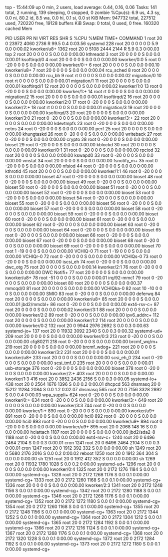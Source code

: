 top - 15:44:09 up 0 min,  2 users,  load average: 0.44, 0.16, 0.06
Tasks: 141 total,   2 running, 139 sleeping,   0 stopped,   0 zombie
%Cpu(s):  6.9 us,  4.3 sy,  0.0 ni, 80.2 id,  8.5 wa,  0.0 hi,  0.1 si,  0.0 st
KiB Mem:    947732 total,   227512 used,   720220 free,    19128 buffers
KiB Swap:        0 total,        0 used,        0 free.   160320 cached Mem

  PID USER      PR  NI    VIRT    RES    SHR S  %CPU %MEM     TIME+ COMMAND
    1 root      20   0   23972   4060   2736 R  99.5  0.4   0:03.56 systemd
  228 root      20   0       0      0      0 D   5.9  0.0   0:00.02 kworker/u8+
 1362 root      20   0    5108   2444   2144 R   5.9  0.3   0:00.03 top
    2 root      20   0       0      0      0 S   0.0  0.0   0:00.00 kthreadd
    3 root      20   0       0      0      0 S   0.0  0.0   0:00.01 ksoftirqd/0
    4 root      20   0       0      0      0 S   0.0  0.0   0:00.00 kworker/0:0
    5 root       0 -20       0      0      0 S   0.0  0.0   0:00.00 kworker/0:+
    6 root      20   0       0      0      0 S   0.0  0.0   0:00.10 kworker/u8+
    7 root      20   0       0      0      0 S   0.0  0.0   0:00.04 rcu_sched
    8 root      20   0       0      0      0 S   0.0  0.0   0:00.00 rcu_bh
    9 root      rt   0       0      0      0 S   0.0  0.0   0:00.02 migration/0
   10 root      rt   0       0      0      0 S   0.0  0.0   0:00.01 migration/1
   11 root      20   0       0      0      0 S   0.0  0.0   0:00.01 ksoftirqd/1
   12 root      20   0       0      0      0 S   0.0  0.0   0:00.02 kworker/1:0
   13 root       0 -20       0      0      0 S   0.0  0.0   0:00.00 kworker/1:+
   14 root      rt   0       0      0      0 S   0.0  0.0   0:00.00 migration/2
   15 root      20   0       0      0      0 S   0.0  0.0   0:00.01 ksoftirqd/2
   16 root      20   0       0      0      0 S   0.0  0.0   0:00.00 kworker/2:0
   17 root       0 -20       0      0      0 S   0.0  0.0   0:00.00 kworker/2:+
   18 root      rt   0       0      0      0 S   0.0  0.0   0:00.01 migration/3
   19 root      20   0       0      0      0 S   0.0  0.0   0:00.00 ksoftirqd/3
   20 root      20   0       0      0      0 S   0.0  0.0   0:00.00 kworker/3:0
   21 root       0 -20       0      0      0 S   0.0  0.0   0:00.00 kworker/3:+
   22 root      20   0       0      0      0 S   0.0  0.0   0:00.00 kdevtmpfs
   23 root       0 -20       0      0      0 S   0.0  0.0   0:00.00 netns
   24 root       0 -20       0      0      0 S   0.0  0.0   0:00.00 perf
   25 root      20   0       0      0      0 S   0.0  0.0   0:00.00 khungtaskd
   26 root       0 -20       0      0      0 S   0.0  0.0   0:00.00 writeback
   27 root       0 -20       0      0      0 S   0.0  0.0   0:00.00 crypto
   28 root       0 -20       0      0      0 S   0.0  0.0   0:00.00 bioset
   29 root       0 -20       0      0      0 S   0.0  0.0   0:00.00 kblockd
   30 root      20   0       0      0      0 S   0.0  0.0   0:00.09 kworker/0:1
   31 root       0 -20       0      0      0 S   0.0  0.0   0:00.00 rpciod
   32 root      20   0       0      0      0 S   0.0  0.0   0:00.00 kswapd0
   33 root       0 -20       0      0      0 S   0.0  0.0   0:00.00 vmstat
   34 root      20   0       0      0      0 S   0.0  0.0   0:00.00 fsnotify_m+
   35 root       0 -20       0      0      0 S   0.0  0.0   0:00.00 nfsiod
   44 root       0 -20       0      0      0 S   0.0  0.0   0:00.00 kthrotld
   45 root      20   0       0      0      0 S   0.0  0.0   0:00.00 kworker/1:1
   46 root       0 -20       0      0      0 S   0.0  0.0   0:00.00 bioset
   47 root       0 -20       0      0      0 S   0.0  0.0   0:00.00 bioset
   48 root       0 -20       0      0      0 S   0.0  0.0   0:00.00 bioset
   49 root       0 -20       0      0      0 S   0.0  0.0   0:00.00 bioset
   50 root       0 -20       0      0      0 S   0.0  0.0   0:00.00 bioset
   51 root       0 -20       0      0      0 S   0.0  0.0   0:00.00 bioset
   52 root       0 -20       0      0      0 S   0.0  0.0   0:00.00 bioset
   53 root       0 -20       0      0      0 S   0.0  0.0   0:00.00 bioset
   54 root       0 -20       0      0      0 S   0.0  0.0   0:00.00 bioset
   55 root       0 -20       0      0      0 S   0.0  0.0   0:00.00 bioset
   56 root       0 -20       0      0      0 S   0.0  0.0   0:00.00 bioset
   57 root       0 -20       0      0      0 S   0.0  0.0   0:00.00 bioset
   58 root       0 -20       0      0      0 S   0.0  0.0   0:00.00 bioset
   59 root       0 -20       0      0      0 S   0.0  0.0   0:00.00 bioset
   60 root       0 -20       0      0      0 S   0.0  0.0   0:00.00 bioset
   61 root       0 -20       0      0      0 S   0.0  0.0   0:00.00 bioset
   62 root       0 -20       0      0      0 S   0.0  0.0   0:00.00 bioset
   63 root       0 -20       0      0      0 S   0.0  0.0   0:00.00 bioset
   64 root       0 -20       0      0      0 S   0.0  0.0   0:00.00 bioset
   65 root       0 -20       0      0      0 S   0.0  0.0   0:00.00 bioset
   66 root       0 -20       0      0      0 S   0.0  0.0   0:00.00 bioset
   67 root       0 -20       0      0      0 S   0.0  0.0   0:00.00 bioset
   68 root       0 -20       0      0      0 S   0.0  0.0   0:00.00 bioset
   69 root       0 -20       0      0      0 S   0.0  0.0   0:00.00 bioset
   70 root       1 -19       0      0      0 S   0.0  0.0   0:00.00 VCHIQ-0
   71 root       1 -19       0      0      0 S   0.0  0.0   0:00.00 VCHIQr-0
   72 root       0 -20       0      0      0 S   0.0  0.0   0:00.00 VCHIQs-0
   73 root       0 -20       0      0      0 S   0.0  0.0   0:00.00 iscsi_eh
   74 root       0 -20       0      0      0 S   0.0  0.0   0:00.00 dwc_otg
   75 root      20   0       0      0      0 S   0.0  0.0   0:00.14 kworker/2:1
   76 root       0 -20       0      0      0 S   0.0  0.0   0:00.00 DWC Notifi+
   77 root      20   0       0      0      0 S   0.0  0.0   0:00.00 kworker/u8+
   78 root     -51   0       0      0      0 S   0.0  0.0   0:00.01 irq/92-mmc1
   79 root       0 -20       0      0      0 S   0.0  0.0   0:00.00 bioset
   80 root      20   0       0      0      0 S   0.0  0.0   0:00.37 mmcqd/0
   81 root      20   0       0      0      0 S   0.0  0.0   0:00.00 VCHIQka-0
   82 root      10 -10       0      0      0 S   0.0  0.0   0:00.00 SMIO
   83 root       0 -20       0      0      0 S   0.0  0.0   0:00.00 deferwq
   84 root      20   0       0      0      0 S   0.0  0.0   0:00.00 kworker/u8+
   85 root      20   0       0      0      0 S   0.0  0.0   0:00.01 jbd2/mmcbl+
   86 root       0 -20       0      0      0 S   0.0  0.0   0:00.00 ext4-rsv-c+
   87 root      20   0       0      0      0 S   0.0  0.0   0:00.02 kworker/3:1
   88 root      20   0       0      0      0 S   0.0  0.0   0:00.00 kworker/2:2
   89 root       0 -20       0      0      0 S   0.0  0.0   0:00.00 ipv6_addrc+
  112 root      20   0       0      0      0 S   0.0  0.0   0:00.00 kworker/1:2
  114 root      20   0       0      0      0 S   0.0  0.0   0:00.00 kworker/0:2
  132 root      20   0    9944   2976   2692 S   0.0  0.3   0:00.63 systemd-jo+
  137 root      20   0   11932   3092   2340 S   0.0  0.3   0:00.32 systemd-ud+
  209 root      20   0       0      0      0 S   0.0  0.0   0:00.00 kworker/0:3
  213 root       0 -20       0      0      0 S   0.0  0.0   0:00.00 cfg80211
  218 root       0 -20       0      0      0 S   0.0  0.0   0:00.00 brcmf_wq/m+
  219 root      20   0       0      0      0 S   0.0  0.0   0:00.00 brcmf_wdog+
  221 root      20   0       0      0      0 S   0.0  0.0   0:00.00 kworker/3:2
  231 root      20   0       0      0      0 S   0.0  0.0   0:00.01 kworker/u8+
  233 root      20   0       0      0      0 S   0.0  0.0   0:00.00 scsi_eh_0
  234 root       0 -20       0      0      0 S   0.0  0.0   0:00.00 scsi_tmf_0
  235 root      20   0       0      0      0 S   0.0  0.0   0:00.01 usb-storage
  376 root       0 -20       0      0      0 S   0.0  0.0   0:00.00 bioset
  378 root       0 -20       0      0      0 S   0.0  0.0   0:00.00 kworker/2:+
  403 root      20   0       0      0      0 S   0.0  0.0   0:00.00 kworker/1:3
  416 root      20   0    3852   2436   2156 S   0.0  0.3   0:00.05 systemd-lo+
  438 root      20   0    2564   1676   1396 S   0.0  0.2   0:00.01 dhcpcd
  563 dnsmasq   20   0   15212  11284   2084 S   0.0  1.2   0:02.07 dnsmasq
  565 root      20   0    7156   3328   2892 S   0.0  0.4   0:00.03 wpa_suppli+
  624 root       0 -20       0      0      0 S   0.0  0.0   0:00.00 kworker/0:+
  634 root       0 -20       0      0      0 S   0.0  0.0   0:00.00 kworker/3:+
  649 root      20   0       0      0      0 S   0.0  0.0   0:00.00 kworker/3:3
  744 root       0 -20       0      0      0 S   0.0  0.0   0:00.00 kworker/1:+
  890 root       0 -20       0      0      0 S   0.0  0.0   0:00.00 kworker/u9+
  891 root       0 -20       0      0      0 S   0.0  0.0   0:00.00 hci0
  892 root       0 -20       0      0      0 S   0.0  0.0   0:00.00 hci0
  893 root       0 -20       0      0      0 S   0.0  0.0   0:00.00 kworker/u9+
  894 root       0 -20       0      0      0 S   0.0  0.0   0:00.00 kworker/u9+
  895 root      20   0    2068    148     16 S   0.0  0.0   0:00.00 hciattach
 1187 root      20   0       0      0      0 S   0.0  0.0   0:00.00 jbd2/sda2-8
 1188 root       0 -20       0      0      0 S   0.0  0.0   0:00.00 ext4-rsv-c+
 1240 root      20   0    6496   2464   2104 S   0.0  0.3   0:00.01 cron
 1241 root      20   0    6496   2464   2104 S   0.0  0.3   0:00.01 cron
 1247 root      20   0    1912    392    332 S   0.0  0.0   0:00.00 sh
 1249 root      20   0    5680   2176   2016 S   0.0  0.2   0:00.02 reboot
 1250 root      20   0    1912    364    304 S   0.0  0.0   0:00.00 sh
 1251 root      20   0    1912    412    352 S   0.0  0.0   0:00.00 sh
 1269 root      20   0   11932   1780   1028 S   0.0  0.2   0:00.00 systemd-ud+
 1296 root      20   0       0      0      0 S   0.0  0.0   0:00.00 kworker/0:4
 1325 root      20   0    2172   1276   1184 S   0.0  0.1   0:00.00 systemd-cg+
 1328 root      20   0    2172   1268   1176 S   0.0  0.1   0:00.00 systemd-cg+
 1333 root      20   0    2172   1260   1168 S   0.0  0.1   0:00.00 systemd-cg+
 1336 root      20   0       0      0      0 S   0.0  0.0   0:00.00 kworker/2:3
 1341 root      20   0    2172   1248   1156 S   0.0  0.1   0:00.00 systemd-cg+
 1342 root      20   0    2172   1280   1188 S   0.0  0.1   0:00.00 systemd-cg+
 1346 root      20   0    2172   1268   1176 S   0.0  0.1   0:00.00 systemd-cg+
 1352 root      20   0    2172   1272   1180 S   0.0  0.1   0:00.00 systemd-cg+
 1354 root      20   0    2172   1260   1168 S   0.0  0.1   0:00.00 systemd-cg+
 1355 root      20   0    2172   1248   1156 S   0.0  0.1   0:00.00 systemd-cg+
 1363 root      20   0    2172   1344   1252 S   0.0  0.1   0:00.00 systemd-cg+
 1364 root      20   0    2172   1304   1212 S   0.0  0.1   0:00.00 systemd-cg+
 1365 root      20   0    2172   1284   1192 S   0.0  0.1   0:00.00 systemd-cg+
 1366 root      20   0    2172   1216   1124 S   0.0  0.1   0:00.00 systemd-cg+
 1367 root      20   0    2172   1268   1176 S   0.0  0.1   0:00.00 systemd-cg+
 1368 root      20   0    2172   1320   1228 S   0.0  0.1   0:00.00 systemd-cg+
 1372 root      20   0    2172   1284   1192 S   0.0  0.1   0:00.00 systemd-cg+
 1373 root      20   0    2172   1272   1180 S   0.0  0.1   0:00.00 systemd-cg+
